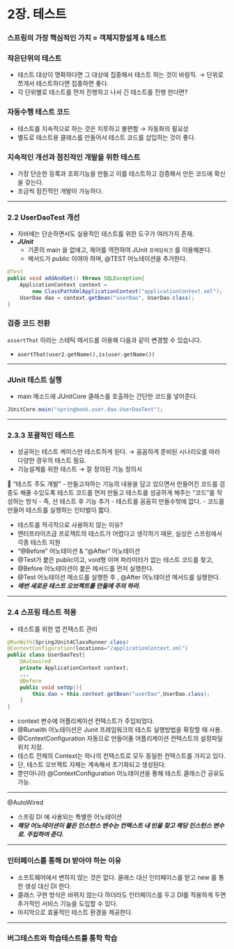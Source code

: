 # 2장. 테스트

### 스프링의 가장 핵심적인 가치 = 객체지향설계 & 테스트

### 작은단위의 테스트

- 테스트 대상이 명확하다면 그 대상에 집중해서 테스트 하는 것이 바람직.
→ 단위로 쪼개서 테스트하다면 집중하면 좋다.
- 각 단위별로 테스트를 먼저 진행하고 나서 긴 테스트를 진행 한다면?

### 자동수행 테스트 코드

- 테스트를 지속적으로 하는 것은 지루하고 불편함 → 자동화의 필요성
- 별도로 테스트용 클래스를 만들어서 테스트 코드를 삽입하는 것이 좋다.

### 지속적인 개선과 점진적인 개발을 위한 테스트

- 가장 단순한 등록과 조회기능을 만들고 이를 테스트하고 검증해서 만든 코드에 확신을 갖는다.
- 조금씩 점진적인 개발이 가능하다.

---

### 2.2 UserDaoTest 개선

- 자바에는 단순하면서도 실용적인 테스트를 위한 도구가 여러가지 존재.
- ***JUnit***
    - 기존의 main 을 없애고, 제어를 역전하여 JUnit `프레임워크` 를 이용해본다.
    - 메서드가 public 이여야 하며, @TEST 어노테이션을 추가한다.

```java
@Test
public void addAndGet() throws SQLException{
	ApplicationContext context = 
		new ClassPathXmlApplicationContext("applicationContext.xml");
	UserDao dao = context.getBean("userDao", UserDao.class);
}
```

### 검증 코드 전환

`assertThat` 이라는 스테틱 메서드를 이용해 다음과 같이 변경할 수 있습니다.

- `asertThat(user2.getName(),is(user.getName())`

---

### JUnit 테스트 실행

- main 메소드에 JUnitCore 클래스를 호출하는 간단한 코드를 넣어준다.

```java
JUnitCore.main("springbook.user.dao.UserDaoTest");
```

---

### 2.3.3 포괄적인 테스트

- 성공하는 테스트 케이스만 테스트하게 된다. → 꼼꼼하게 준비된 시나리오를 따라 다양한 경우의 테스트 필요.
- 기능설계를 위한 테스트 → 잘 정의된 기능 정의서

<aside>
📌 “테스트 주도 개발”
- 만들고자하는 기능의 내용을 담고 있으면서 만들어진 코드를 검증도 해줄 수있도록 테스트 코드를 먼저 만들고 테스트를 성공하게 해주는 “코드”를 작성하는 방식
- 즉, 선 테스트 후 기능 추가
- 테스트를 꼼꼼히 만들수밖에 없다.
- 코드를 만들어 테스트를 실행하는 인터벌이 짧다.

</aside>

- 테스트를 적극적으로 사용하지 않는 이유?
- 엔터프라이즈급 프로젝트의 테스트가 어렵다고 생각하기 때문, 실상은 스프링에서 각종 테스트 지원
- “@Before” 어노테이션 & “@After” 어노테이션
- @Test가 붙은 public이고, void형 이며 파라미터가 없는 테스트 코드를 찾고,
- @Before 어노테이션이 붙은 메서드를 먼저 실행한다.
- @Test 어노테이션 메소드를 실행한 후 , @After 어노테이션 메서드를 실행한다.
- ***매번 새로운 테스트 오브젝트를 만듦에 주의 하라.***

---

### 2.4 스프링 테스트 적용

- 테스트를 위한 앱 컨텍스트 관리

```java
@RunWith(SpringJUnit4ClassRunner.class)
@ContextConfiguration(locations="/applicationContext.xml")
public class UserDaoTest{
	@Autowired
	private ApplicationContext context;
	...
	@Before
	public void setUp(){
		this.dao = this.context.getBean("userDao",UserDao.class);
	}
}
```

- context 변수에 어플리케이션 컨텍스트가 주입되었다.
- @Runwith 어노테이션은 Junit 프레임워크의 테스트 실행방법을 확장할 때 사용.
- @ContextConfiguration 자동으로 만들어줄 어플리케이션 컨텍스트의 설정파일 위치 지정.
- 테스트 전체의 Context는 하나의 컨텍스트로 모두 동일한 컨텍스트를 가지고 있다.
- 단, 테스트 오브젝트 자체는 계속해서 초기화되고 생성된다.
- 뿐만아니라 @ContextConfiguration 어노테이션을 통해 테스트 클래스간 공유도 가능.

---

@AutoWired

- 스프링 DI 에 사용되는 특별한 어노테이션
- ***해당 어노테이션이 붙은 인스턴스 변수는 컨택스트 내 빈을 찾고 해당 인스턴스 변수로. 주입하여 준다.***

---

### 인터페이스를 통해 DI 받아야 하는 이유

- 소프트웨어에서 변하지 않는 것은 없다. 클래스 대신 인터페이스를 받고 new 를 통한 생성 대신 DI 한다.
- 클래스 구현 방식은 바뀌지 않는다 하더라도 인터페이스를 두고 DI를 적용하게 두면 추가적인 서비스 기능을 도입할 수 있다.
- 마지막으로 효울적인 테스트 환경을 제공한다.

---

### 버그테스트와 학습테스트를 통학 학습